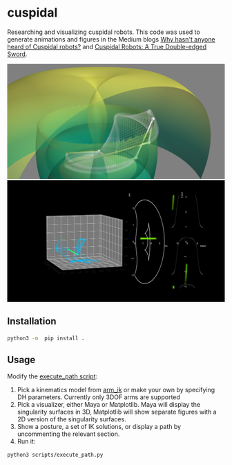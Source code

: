 # cuspidal

Researching and visualizing cuspidal robots. This code was used to generate animations and figures in the Medium blogs [Why hasn't anyone heard of Cuspidal robots?](https://achille0.medium.com/why-has-no-one-heard-of-cuspidal-robots-fa2fa60ffe9b) and [Cuspidal Robots: A True Double-edged Sword](https://achille0.medium.com/under-the-radar-cuspidal-robots-7091eca01271).

![banner](img/cover1.png)
![banner](img/2D_view_path_jump.png)

## Installation

```bash
python3 -m  pip install .
```

## Usage

Modify the [execute_path script](scripts/execute_path.py):

1. Pick a kinematics model from [arm_ik](src/cuspidal/arm_ik.py) or make your own by specifying DH parameters. Currently only 3DOF arms are supported
2. Pick a visualizer, either Maya or Matplotlib. Maya will display the singularity surfaces in 3D, Matplotlib will show separate figures with a 2D version of the singularity surfaces.
3. Show a posture, a set of IK solutions, or display a path by uncommenting the relevant section.
4. Run it:

```bash
python3 scripts/execute_path.py
```
